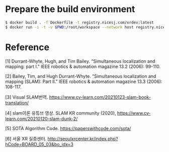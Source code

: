 # Prepare the build environment

```bash
$ docker build . -f Dockerfile -t registry.nicesj.com/xrdev:latest
$ docker run -i -t -v $PWD:/root/workspace --network host registry.nicesj.com/xrdev:latest
```

# Reference
[1] Durrant-Whyte, Hugh, and Tim Bailey. "Simultaneous localization and mapping: part I." IEEE robotics & automation magazine 13.2 (2006): 99-110.

[2] Bailey, Tim, and Hugh Durrant-Whyte. "Simultaneous localization and mapping (SLAM): Part II." IEEE robotics & automation magazine 13.3 (2006): 108-117. 

[3] Visual SLAM번역. https://www.cv-learn.com/20210123-slam-book-translation/

[4] slam이론 유튜브 영상. SLAM KR community (2020), https://www.cv-learn.com/20210120-slam-dunk-2/

[5] SOTA Algorithm Code. https://paperswithcode.com/sota/

[6] 서울 XR 실증센터. http://seoulxrcenter.kr/index.php?hCode=BOARD_05_03&bo_idx=3

